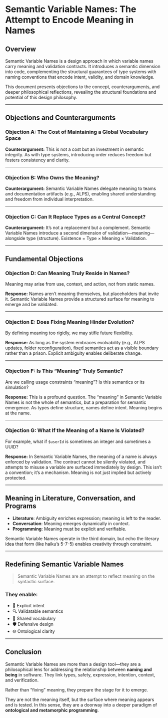 # Semantic Variable Names: The Attempt to Encode Meaning in Names

## Overview

Semantic Variable Names is a design approach in which variable names carry meaning and validation contracts. It introduces a semantic dimension into code, complementing the structural guarantees of type systems with naming conventions that encode intent, validity, and domain knowledge.

This document presents objections to the concept, counterarguments, and deeper philosophical reflections, revealing the structural foundations and potential of this design philosophy.

---

## Objections and Counterarguments

### Objection A: The Cost of Maintaining a Global Vocabulary Space

**Counterargument:** This is not a cost but an investment in semantic integrity. As with type systems, introducing order reduces freedom but fosters consistency and clarity.

---

### Objection B: Who Owns the Meaning?

**Counterargument:** Semantic Variable Names delegate meaning to teams and documentation artifacts (e.g., ALPS), enabling shared understanding and freedom from individual interpretation.

---

### Objection C: Can It Replace Types as a Central Concept?

**Counterargument:** It’s not a replacement but a complement. Semantic Variable Names introduce a second dimension of validation—meaning—alongside type (structure). Existence = Type × Meaning × Validation.

---

## Fundamental Objections

### Objection D: Can Meaning Truly Reside in Names?

Meaning may arise from use, context, and action, not from static names.

**Response:** Names aren’t meaning themselves, but placeholders that invite it. Semantic Variable Names provide a structured surface for meaning to emerge and be validated.

---

### Objection E: Does Fixing Meaning Hinder Evolution?

By defining meaning too rigidly, we may stifle future flexibility.

**Response:** As long as the system embraces evolvability (e.g., ALPS updates, folder reconfiguration), fixed semantics act as a visible boundary rather than a prison. Explicit ambiguity enables deliberate change.

---

### Objection F: Is This “Meaning” Truly Semantic?

Are we calling usage constraints “meaning”? Is this semantics or its simulation?

**Response:** This is a profound question. The “meaning” in Semantic Variable Names is not the whole of semantics, but a preparation for semantic emergence. As types define structure, names define intent. Meaning begins at the name.

---

### Objection G: What If the Meaning of a Name Is Violated?

For example, what if `$userId` is sometimes an integer and sometimes a UUID?

**Response:** In Semantic Variable Names, the meaning of a name is always enforced by validation. The contract cannot be silently violated, and attempts to misuse a variable are surfaced immediately by design. This isn’t a convention; it’s a mechanism. Meaning is not just implied but actively protected.

---

## Meaning in Literature, Conversation, and Programs

*   **Literature**: Ambiguity enriches expression; meaning is left to the reader.
*   **Conversation**: Meaning emerges dynamically in context.
*   **Programming**: Meaning must be explicit and verifiable.

Semantic Variable Names operate in the third domain, but echo the literary idea that form (like haiku’s 5-7-5) enables creativity through constraint.

---

## Redefining Semantic Variable Names

> Semantic Variable Names are an attempt to reflect meaning on the syntactic surface.

### They enable:

*   📌 Explicit intent
*   🔍 Validatable semantics
*   📖 Shared vocabulary
*   🛡️ Defensive design
*   🌐 Ontological clarity

---

## Conclusion

Semantic Variable Names are more than a design tool—they are a philosophical lens for addressing the relationship between **naming and being** in software. They link types, safety, expression, intention, context, and verification.

Rather than “fixing” meaning, they prepare the stage for it to emerge.

They are not the meaning itself, but the surface where meaning appears and is tested. In this sense, they are a doorway into a deeper paradigm of **ontological and metamorphic programming**.


